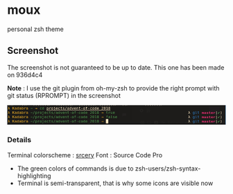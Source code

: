 # moux
personal zsh theme

## Screenshot

The screenshot is not guaranteed to be up to date. This one has been made on 936d4c4

**Note** : I use the git plugin from oh-my-zsh to provide the right prompt with git
status (RPROMPT) in the screenshot

![screenshot](assets/screenshot_936d4c4.png)

### Details

Terminal colorscheme : [srcery](https://github.com/srcery-colors/srcery-terminal)
Font : Source Code Pro

- The green colors of commands is due to zsh-users/zsh-syntax-highlighting
- Terminal is semi-transparent, that is why some icons are visible now
